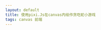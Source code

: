 ```yaml
---
layout: default
title: 使用pixi.Js在canvas内绘作贪吃蛇小游戏
tags: canvas 前端
---
```

<style>
    * {
        padding: 0;
        margin: 0;
    }
</style>
<script src="http://cdn.bcaring.cn/static/pixi/js/4.0.2/pixi.min.js"></script>
<script src="http://cdn.bcaring.cn/static/pixi/js/snake-76bcee9c7d.js"></script>
